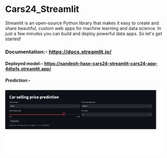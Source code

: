 # Cars24_Streamlit

Streamlit is an open-source Python library that makes it easy to create and share beautiful, custom web apps for machine learning and data science. In just a few minutes you can build and deploy powerful data apps. So let's get started!

### Documentation:- https://docs.streamlit.io/

#### Deployed model:- https://sandesh-hase-cars24-streamlit-cars24-app-4dtp1s.streamlit.app/

##### Prediction:- 

![Alt text](prediction.png)

